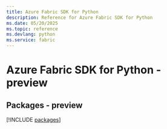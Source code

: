 ```yaml
---
title: Azure Fabric SDK for Python
description: Reference for Azure Fabric SDK for Python
ms.date: 05/20/2025
ms.topic: reference
ms.devlang: python
ms.service: fabric
---
```

# Azure Fabric SDK for Python - preview
## Packages - preview
[!INCLUDE [packages](fabric-index.md)]